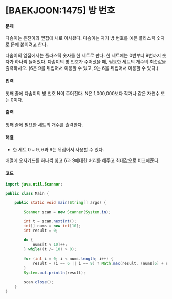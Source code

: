 # [BAEKJOON:1475] 방 번호

#### 문제
다솜이는 은진이의 옆집에 새로 이사왔다. 다솜이는 자기 방 번호를 예쁜 플라스틱 숫자로 문에 붙이려고 한다.

다솜이의 옆집에서는 플라스틱 숫자를 한 세트로 판다. 한 세트에는 0번부터 9번까지 숫자가 하나씩 들어있다. 다솜이의 방 번호가 주어졌을 때, 필요한 세트의 개수의 최솟값을 출력하시오. (6은 9를 뒤집어서 이용할 수 있고, 9는 6을 뒤집어서 이용할 수 있다.)

#### 입력
첫째 줄에 다솜이의 방 번호 N이 주어진다. N은 1,000,000보다 작거나 같은 자연수 또는 0이다.

#### 출력
첫째 줄에 필요한 세트의 개수를 출력한다.

#### 해결

- 한 세트 0 ~ 9, 6과 9는 뒤집어서 사용할 수 있다.

배열에 숫자카드를 하나씩 넣고 6과 9에대한 처리를 해주고 최대값으로 비교해준다.



#### 코드

```java
import java.util.Scanner;

public class Main {

	public static void main(String[] args) {

		Scanner scan = new Scanner(System.in);

		int t = scan.nextInt();
		int[] nums = new int[10];
		int result = 0;

		do {
			nums[t % 10]++;
		} while((t /= 10) > 0);

		for (int i = 0; i < nums.length; i++) {
			result = (i == 6 || i == 9) ? Math.max(result, (nums[6] + nums[9] + 1) / 2) : Math.max(result, nums[i]);
		}
		System.out.println(result);

		scan.close();
	}
}

```
